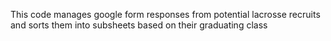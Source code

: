This code manages google form responses from potential lacrosse recruits and sorts them into subsheets based on their graduating class
